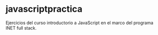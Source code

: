 # javascriptpractica

Ejercicios del curso introductorio a JavaScript en el marco del programa INET full stack.
